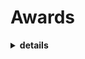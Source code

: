 
# Awards
                     
<details>
  <summary>
  <strong>details</strong>
  </summary>             
       
 > <br>     
 >          
 > ## CIM Vancouver branch's Student-Industry Night Award, amounting 2,500.00 CAD, Nov 2023         
 >> Issued by CIM | [The Canadian Institute of Mining, Metallurgy and Petroleum](https://www.cim.org/)                
 >> **one of the three recipients** in 2023.         
 > ---     
 >          
 > ## Kashmir Singh Manhas Scholarship in Applied Science, amounting 2,700.00 CAD, Nov 2023         
 >> Issued by [The University of British Columbia](https://www.ubc.ca/)                                      
 >> awarded on **the recommendation of the Faculty of Applied Science**, in consultation with the **Faculty of Graduate and Postdoctoral Studies**.         
 > ---  
 >          
 > ## Carl and Elsie Halterman Scholarship, amounting 1,675.00 CAD, March 2023         
 >> Issued by [The University of British Columbia](https://www.ubc.ca/)                                               
 > ---  
 >          
 > ## [Marie Sklodowska-Curie Postdoctoral Fellowship](https://marie-sklodowska-curie-actions.ec.europa.eu/actions/postdoctoral-fellowships), amounting 75,424.00 Euros, October 2019         
 >> Issued by [EU Horizon 2020 Research and Innovation Program](https://research-and-innovation.ec.europa.eu/funding/funding-opportunities/funding-programmes-and-open-calls/horizon-2020_en) and associated with [University of Limerick](https://www.ul.ie/)                                                            
 >> qualified based on (1) having a MSc degree + (2) at least 4 years of research experience.         
 > ---  
 >          
 > ## Research Project Replacement to [National Service](https://www.irb-cisr.gc.ca/en/country-information/rir/Pages/index.aspx?doc=458758), January 2015         
 >> Issued by [Iran’s National Elites Foundation](https://en.bmn.ir/)                                               
 > ---        
</details>    